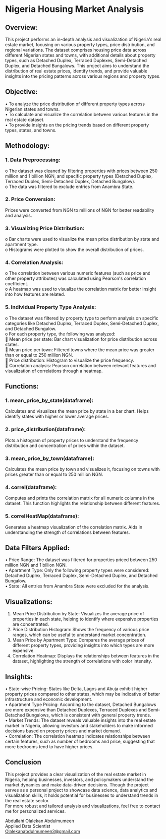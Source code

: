 # Nigeria Housing Market Analysis

## Overview: <br/>
This project performs an in-depth analysis and visualization of Nigeria's real estate market, focusing on various property types, price distribution, and regional variations. The dataset comprises housing price data across different Nigerian states and towns, with additional details about property types, such as Detached Duplex, Terraced Duplexes, Semi-Detached Duplex, and Detached Bungalows. This project aims to understand the distribution of real estate prices, identify trends, and provide valuable insights into the pricing patterns across various regions and property types.

## Objective: <br/>
•	To analyze the price distribution of different property types across Nigerian states and towns. <br/>
•	To calculate and visualize the correlation between various features in the real estate dataset. <br/>
•	To provide insights on the pricing trends based on different property types, states, and towns.

## Methodology:

### 1.	Data Preprocessing: <br/>
o	The dataset was cleaned by filtering properties with prices between 250 million and 1 billion NGN, and specific property types (Detached Duplex, Terraced Duplex, Semi-Detached Duplex, Detached Bungalow). <br/>
o	The data was filtered to exclude entries from Anambra State. <br/>

### 2.	Price Conversion: <br/>
Prices were converted from NGN to millions of NGN for better readability and analysis.

### 3.	Visualizing Price Distribution: <br/>
o	Bar charts were used to visualize the mean price distribution by state and apartment type. <br/>
o	Histograms were plotted to show the overall distribution of prices.

### 4.	Correlation Analysis: <br/>
o	The correlation between various numeric features (such as price and other property attributes) was calculated using Pearson's correlation coefficient. <br/>
o	A heatmap was used to visualize the correlation matrix for better insight into how features are related.

### 5.	Individual Property Type Analysis: <br/>
o	The dataset was filtered by property type to perform analysis on specific categories like Detached Duplex, Terraced Duplex, Semi-Detached Duplex, and Detached Bungalow. <br/>
o	For each property type, the following was analyzed: <br/>
	Mean price per state: Bar chart visualization for price distribution across states. <br/>
	Mean price per town: Filtered towns where the mean price was greater than or equal to 250 million NGN. <br/>
	Price distribution: Histogram to visualize the price frequency. <br/>
	Correlation analysis: Pearson correlation between relevant features and visualization of correlations through a heatmap.

## Functions:

### 1.	mean_price_by_state(dataframe): <br/>
Calculates and visualizes the mean price by state in a bar chart. Helps identify states with higher or lower average prices.

### 2.	price_distribution(dataframe): <br/>
Plots a histogram of property prices to understand the frequency distribution and concentration of prices within the dataset.

### 3.	mean_price_by_town(dataframe): <br/>
Calculates the mean price by town and visualizes it, focusing on towns with prices greater than or equal to 250 million NGN.

### 4.	correl(dataframe): <br/>
Computes and prints the correlation matrix for all numeric columns in the dataset. This function highlights the relationship between different features.

### 5.	correlHeatMap(dataframe): <br/>
Generates a heatmap visualization of the correlation matrix. Aids in understanding the strength of correlations between features.

## Data Filters Applied: <br/>
•	Price Range: The dataset was filtered for properties priced between 250 million NGN and 1 billion NGN. <br/>
•	Apartment Type: Only the following property types were considered: Detached Duplex, Terraced Duplex, Semi-Detached Duplex, and Detached Bungalow. <br/>
•	State: All entries from Anambra State were excluded for the analysis.

## Visualizations: <br/>
1.	Mean Price Distribution by State: Visualizes the average price of properties in each state, helping to identify where expensive properties are concentrated. <br/>
2.	Price Distribution Histogram: Shows the frequency of various price ranges, which can be useful to understand market concentration. <br/>
3.	Mean Price by Apartment Type: Compares the average prices of different property types, providing insights into which types are more expensive. <br/>
4.	Correlation Heatmap: Displays the relationships between features in the dataset, highlighting the strength of correlations with color intensity.

## Insights: <br/>
•	State-wise Pricing: States like Delta, Lagos and Abuja exhibit higher property prices compared to other states, which may be indicative of better infrastructure and economic development. <br/>
•	Apartment Type Pricing: According to the dataset, Detached Bungalows are more expensive than Detached Duplexes, Terraced Duplexes and Semi-Detached Bungalows, which is consistent with general property trends. <br/>
•	Market Trends: The dataset reveals valuable insights into the real estate market in Nigeria, allowing investors and stakeholders to make informed decisions based on property prices and market demand. <br/>
•	Correlation: The correlation heatmap indicates relationships between certain features, such as number of bedrooms and price, suggesting that more bedrooms tend to have higher prices.

## Conclusion <br/>
This project provides a clear visualization of the real estate market in Nigeria, helping businesses, investors, and policymakers understand the market dynamics and make data-driven decisions. Though the project serves as a personal project to showcase data science, data analytics and visualization skills, it holds potential for businesses to understand trends in the real estate sector. <br/>
For more robust and tailored analysis and visualizations, feel free to contact me for personalized services.

Abdullahi Olalekan Abdulmumeen <br/>
Applied Data Scientist <br/>
Olalekanabdulmumeen3@gmail.com
